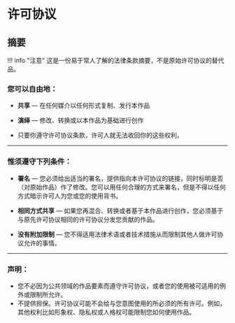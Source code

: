 # 许可协议

<style>
   /* Hide table of contents */
    @media screen and (min-width: 60em) {
        .md-sidebar--secondary {
            display: none !important;
        }
    }
</style>

## 摘要

!!! info "注意"
    这是一份易于常人了解的法律条款摘要，不是原始许可协议的替代品。

### 您可以自由地：

- **共享** — 在任何媒介以任何形式复制、发行本作品
- **演绎** — 修改、转换或以本作品为基础进行创作

- 只要你遵守许可协议条款，许可人就无法收回你的这些权利。

* * *

### 惟须遵守下列条件：

- **署名** — 您必须给出适当的署名，提供指向本许可协议的链接，同时标明是否（对原始作品）作了修改。您可以用任何合理的方式来署名，但是不得以任何方式暗示许可人为您或您的使用背书。

- **相同方式共享** — 如果您再混合、转换或者基于本作品进行创作，您必须基于与原先许可协议相同的许可协议分发您贡献的作品。
    
- **没有附加限制** — 您不得适用法律术语或者技术措施从而限制其他人做许可协议允许的事情。

* * *

### 声明：

- 您不必因为公共领域的作品要素而遵守许可协议，或者您的使用被可适用的例外或限制所允许。
- 不提供担保。许可协议可能不会给与您意图使用的所必须的所有许可。例如，其他权利比如形象权、隐私权或人格权可能限制您如何使用作品。